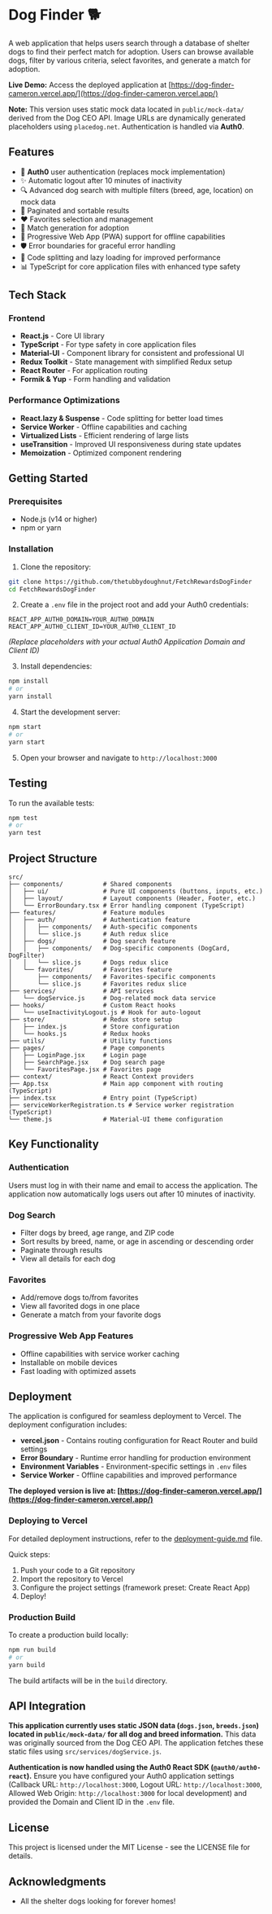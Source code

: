 # Dog Finder 🐕

A web application that helps users search through a database of shelter dogs to find their perfect match for adoption. Users can browse available dogs, filter by various criteria, select favorites, and generate a match for adoption.

**Live Demo:** Access the deployed application at [https://dog-finder-cameron.vercel.app/](https://dog-finder-cameron.vercel.app/)

**Note:** This version uses static mock data located in `public/mock-data/` derived from the Dog CEO API. Image URLs are dynamically generated placeholders using `placedog.net`. Authentication is handled via **Auth0**.

## Features

- 🔐 **Auth0** user authentication (replaces mock implementation)
- ✨ Automatic logout after 10 minutes of inactivity
- 🔍 Advanced dog search with multiple filters (breed, age, location) on mock data
- 📄 Paginated and sortable results
- ❤️ Favorites selection and management
- 🤝 Match generation for adoption
- 📱 Progressive Web App (PWA) support for offline capabilities
- 🛡️ Error boundaries for graceful error handling
- 🚀 Code splitting and lazy loading for improved performance
- 📊 TypeScript for core application files with enhanced type safety

## Tech Stack

### Frontend
- **React.js** - Core UI library
- **TypeScript** - For type safety in core application files
- **Material-UI** - Component library for consistent and professional UI
- **Redux Toolkit** - State management with simplified Redux setup
- **React Router** - For application routing
- **Formik & Yup** - Form handling and validation

### Performance Optimizations
- **React.lazy & Suspense** - Code splitting for better load times
- **Service Worker** - Offline capabilities and caching
- **Virtualized Lists** - Efficient rendering of large lists
- **useTransition** - Improved UI responsiveness during state updates
- **Memoization** - Optimized component rendering

## Getting Started

### Prerequisites

- Node.js (v14 or higher)
- npm or yarn

### Installation

1. Clone the repository:
```bash
git clone https://github.com/thetubbydoughnut/FetchRewardsDogFinder
cd FetchRewardsDogFinder
```

2. Create a `.env` file in the project root and add your Auth0 credentials:
```dotenv
REACT_APP_AUTH0_DOMAIN=YOUR_AUTH0_DOMAIN
REACT_APP_AUTH0_CLIENT_ID=YOUR_AUTH0_CLIENT_ID
```
*(Replace placeholders with your actual Auth0 Application Domain and Client ID)*

3. Install dependencies:
```bash
npm install
# or
yarn install
```

4. Start the development server:
```bash
npm start
# or
yarn start
```

5. Open your browser and navigate to `http://localhost:3000`

## Testing

To run the available tests:

```bash
npm test
# or
yarn test
```

## Project Structure

```
src/
├── components/           # Shared components
│   ├── ui/               # Pure UI components (buttons, inputs, etc.)
│   ├── layout/           # Layout components (Header, Footer, etc.)
│   └── ErrorBoundary.tsx # Error handling component (TypeScript)
├── features/             # Feature modules
│   ├── auth/             # Authentication feature
│   │   ├── components/   # Auth-specific components
│   │   └── slice.js      # Auth redux slice
│   ├── dogs/             # Dog search feature
│   │   ├── components/   # Dog-specific components (DogCard, DogFilter)
│   │   └── slice.js      # Dogs redux slice
│   └── favorites/        # Favorites feature
│       ├── components/   # Favorites-specific components
│       └── slice.js      # Favorites redux slice
├── services/             # API services
│   └── dogService.js     # Dog-related mock data service
├── hooks/                # Custom React hooks
│   └── useInactivityLogout.js # Hook for auto-logout
├── store/                # Redux store setup
│   ├── index.js          # Store configuration
│   └── hooks.js          # Redux hooks
├── utils/                # Utility functions
├── pages/                # Page components
│   ├── LoginPage.jsx     # Login page
│   ├── SearchPage.jsx    # Dog search page
│   └── FavoritesPage.jsx # Favorites page
├── context/              # React Context providers
├── App.tsx               # Main app component with routing (TypeScript)
├── index.tsx             # Entry point (TypeScript)
├── serviceWorkerRegistration.ts # Service worker registration (TypeScript)
└── theme.js              # Material-UI theme configuration
```

## Key Functionality

### Authentication

Users must log in with their name and email to access the application. The application now automatically logs users out after 10 minutes of inactivity.

### Dog Search

- Filter dogs by breed, age range, and ZIP code
- Sort results by breed, name, or age in ascending or descending order
- Paginate through results
- View all details for each dog

### Favorites

- Add/remove dogs to/from favorites
- View all favorited dogs in one place
- Generate a match from your favorite dogs

### Progressive Web App Features

- Offline capabilities with service worker caching
- Installable on mobile devices
- Fast loading with optimized assets

## Deployment

The application is configured for seamless deployment to Vercel. The deployment configuration includes:

- **vercel.json** - Contains routing configuration for React Router and build settings
- **Error Boundary** - Runtime error handling for production environment
- **Environment Variables** - Environment-specific settings in `.env` files
- **Service Worker** - Offline capabilities and improved performance

**The deployed version is live at: [https://dog-finder-cameron.vercel.app/](https://dog-finder-cameron.vercel.app/)**

### Deploying to Vercel

For detailed deployment instructions, refer to the [deployment-guide.md](./deployment-guide.md) file.

Quick steps:
1. Push your code to a Git repository
2. Import the repository to Vercel
3. Configure the project settings (framework preset: Create React App)
4. Deploy!

### Production Build

To create a production build locally:

```bash
npm run build
# or
yarn build
```

The build artifacts will be in the `build` directory.

## API Integration

**This application currently uses static JSON data (`dogs.json`, `breeds.json`) located in `public/mock-data/` for all dog and breed information.** This data was originally sourced from the Dog CEO API. The application fetches these static files using `src/services/dogService.js`.

**Authentication is now handled using the Auth0 React SDK (`@auth0/auth0-react`).** Ensure you have configured your Auth0 application settings (Callback URL: `http://localhost:3000`, Logout URL: `http://localhost:3000`, Allowed Web Origin: `http://localhost:3000` for local development) and provided the Domain and Client ID in the `.env` file.

## License

This project is licensed under the MIT License - see the LICENSE file for details.

## Acknowledgments

- All the shelter dogs looking for forever homes! 